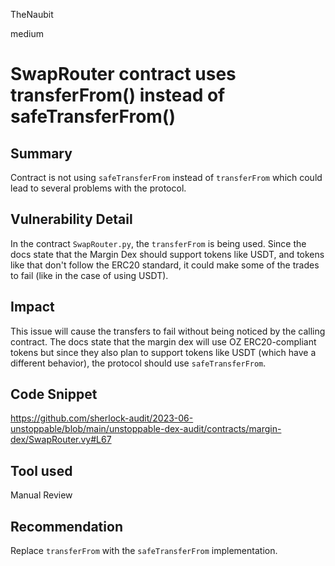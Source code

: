TheNaubit

medium

# SwapRouter contract uses transferFrom() instead of safeTransferFrom()

## Summary
Contract is not using `safeTransferFrom` instead of `transferFrom` which could lead to several problems with the protocol.

## Vulnerability Detail
In the contract `SwapRouter.py`, the `transferFrom` is being used. Since the docs state that the Margin Dex should support tokens like USDT, and tokens like that don't follow the ERC20 standard, it could make some of the trades to fail (like in the case of using USDT).

## Impact
This issue will cause the transfers to fail without being noticed by the calling contract. The docs state that the margin dex will use OZ ERC20-compliant tokens but since they also plan to support tokens like USDT (which have a different behavior), the protocol should use `safeTransferFrom`.

## Code Snippet
https://github.com/sherlock-audit/2023-06-unstoppable/blob/main/unstoppable-dex-audit/contracts/margin-dex/SwapRouter.vy#L67

## Tool used
Manual Review

## Recommendation
Replace `transferFrom` with the `safeTransferFrom` implementation.
